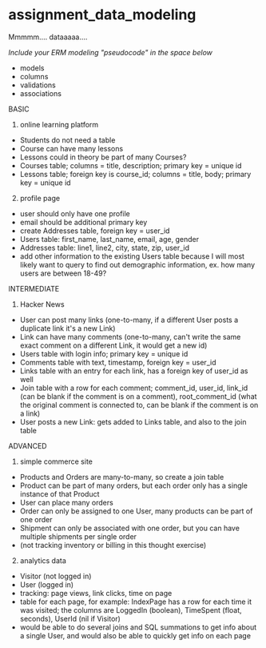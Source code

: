 # assignment_data_modeling
Mmmmm.... dataaaaa....

*Include your ERM modeling "pseudocode" in the space below*

- models
- columns
- validations
- associations



BASIC
1. online learning platform
- Students do not need a table
- Course can have many lessons
- Lessons could in theory be part of many Courses?
- Courses table; columns = title, description; primary key = unique id
- Lessons table; foreign key is course_id; columns = title, body; primary key = unique id

2. profile page
- user should only have one profile
- email should be additional primary key
- create Addresses table, foreign key = user_id
- Users table: first_name, last_name, email, age, gender
- Addresses table: line1, line2, city, state, zip, user_id
- add other information to the existing Users table because I will most likely want to query to find out demographic information, ex. how many users are between 18-49?


INTERMEDIATE
1. Hacker News
- User can post many links (one-to-many, if a different User posts a duplicate link it's a new Link)
- Link can have many comments (one-to-many, can't write the same exact comment on a different Link, it would get a new id)
- Users table with login info; primary key = unique id
- Comments table with text, timestamp, foreign key = user_id
- Links table with an entry for each link, has a foreign key of user_id as well
- Join table with a row for each comment; comment_id, user_id, link_id (can be blank if the comment is on a comment), root_comment_id (what the original comment is connected to, can be blank if the comment is on a link)
- User posts a new Link: gets added to Links table, and also to the join table


ADVANCED
1. simple commerce site
- Products and Orders are many-to-many, so create a join table
- Product can be part of many orders, but each order only has a single instance of that Product
- User can place many orders
- Order can only be assigned to one User, many products can be part of one order
- Shipment can only be associated with one order, but you can have multiple shipments per single order
- (not tracking inventory or billing in this thought exercise)

2. analytics data
- Visitor (not logged in)
- User (logged in)
- tracking: page views, link clicks, time on page
- table for each page, for example: IndexPage has a row for each time it was visited; the columns are LoggedIn (boolean), TimeSpent (float, seconds), UserId (nil if Visitor)
- would be able to do several joins and SQL summations to get info about a single User, and would also be able to quickly get info on each page